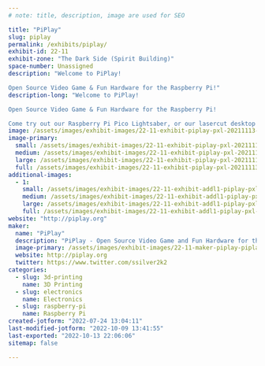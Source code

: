 ```yaml
---
# note: title, description, image are used for SEO

title: "PiPlay"
slug: piplay
permalink: /exhibits/piplay/
exhibit-id: 22-11
exhibit-zone: "The Dark Side (Spirit Building)"
space-number: Unassigned
description: "Welcome to PiPlay!

Open Source Video Game & Fun Hardware for the Raspberry Pi!"
description-long: "Welcome to PiPlay!

Open Source Video Game & Fun Hardware for the Raspberry Pi!

Come try out our Raspberry Pi Pico Lightsaber, or our lasercut desktop arcade machine, as well as our other open source hardware!"
image: /assets/images/exhibit-images/22-11-exhibit-piplay-pxl-20211113-150229208-large.jpg
image-primary: 
  small: /assets/images/exhibit-images/22-11-exhibit-piplay-pxl-20211113-150229208-small.jpg
  medium: /assets/images/exhibit-images/22-11-exhibit-piplay-pxl-20211113-150229208-medium.jpg
  large: /assets/images/exhibit-images/22-11-exhibit-piplay-pxl-20211113-150229208-large.jpg
  full: /assets/images/exhibit-images/22-11-exhibit-piplay-pxl-20211113-150229208-full.jpg
additional-images: 
  - 1:
    small: /assets/images/exhibit-images/22-11-exhibit-addl1-piplay-pxl-20211113-150236839-mp-small.jpg
    medium: /assets/images/exhibit-images/22-11-exhibit-addl1-piplay-pxl-20211113-150236839-mp-medium.jpg
    large: /assets/images/exhibit-images/22-11-exhibit-addl1-piplay-pxl-20211113-150236839-mp-large.jpg
    full: /assets/images/exhibit-images/22-11-exhibit-addl1-piplay-pxl-20211113-150236839-mp-full.jpg
website: "http://piplay.org"
maker: 
  name: "PiPlay"
  description: "PiPlay - Open Source Video Game and Fun Hardware for the Raspberry Pi!"
  image-primary: /assets/images/exhibit-images/22-11-maker-piplay-piplay-logo-medium.png
  website: http://piplay.org
  twitter: https://www.twitter.com/ssilver2k2
categories: 
  - slug: 3d-printing
    name: 3D Printing
  - slug: electronics
    name: Electronics
  - slug: raspberry-pi
    name: Raspberry Pi
created-jotform: "2022-07-24 13:04:11"
last-modified-jotform: "2022-10-09 13:41:55"
last-exported: "2022-10-13 22:06:06"
sitemap: false

---
```

